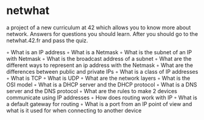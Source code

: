# netwhat
a project of a new curriculum at 42 which allows you to know more about network.
Answers for questions you should learn. After you should go to the netwhat.42.fr and pass the quiz.

◦ What is an IP address
◦ What is a Netmask
◦ What is the subnet of an IP with Netmask
◦ What is the broadcast address of a subnet
◦ What are the different ways to represent an ip address with the Netmask
◦ What are the differences between public and private IPs
◦ What is a class of IP addresses
◦ What is TCP
◦ What is UDP
◦ What are the network layers
◦ What is the OSI model
◦ What is a DHCP server and the DHCP protocol
◦ What is a DNS server and the DNS protocol
◦ What are the rules to make 2 devices communicate using IP addresses
◦ How does routing work with IP
◦ What is a default gateway for routing
◦ What is a port from an IP point of view and what is it used for when connecting
to another device
